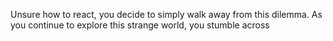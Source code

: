 Unsure how to react, you decide to simply walk away from this dilemma.
As you continue to explore this strange world, you stumble across